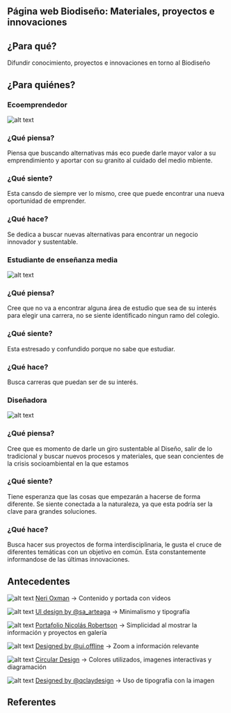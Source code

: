 ## Página web Biodiseño: Materiales, proyectos e innovaciones

## ¿Para qué?
Difundir conocimiento, proyectos e innovaciones en torno al Biodiseño


## ¿Para quiénes? 

### Ecoemprendedor
![alt text](https://github.com/dacorellana/Biodesign-web/blob/main/imagenes/ecoemprendedor.png "Ecoemprendedor")

### ¿Qué piensa?
Piensa que buscando alternativas más eco puede darle mayor valor a su emprendimiento y aportar con su granito al cuidado del medio mbiente. 
### ¿Qué siente?
Esta cansdo de siempre ver lo mismo, cree que puede encontrar una nueva oportunidad de emprender.
### ¿Qué hace?
Se dedica a buscar nuevas alternativas para encontrar un negocio innovador y sustentable.


### Estudiante de enseñanza media
![alt text](https://github.com/dacorellana/Biodesign-web/blob/main/imagenes/estudiante.png "Estudiante")

### ¿Qué piensa?
Cree que no va a encontrar alguna área de estudio que sea de su interés para elegir una carrera, no se siente identificado ningun ramo del colegio.
### ¿Qué siente?
Esta estresado y confundido porque no sabe que estudiar.
### ¿Qué hace?
Busca carreras que puedan ser de su interés.

### Diseñadora
![alt text](https://github.com/dacorellana/Biodesign-web/blob/main/imagenes/disenadora.png "Diseñadora")

### ¿Qué piensa?
Cree que es momento de darle un giro sustentable al Diseño, salir de lo tradicional y buscar nuevos procesos y materiales, que sean concientes de la crisis socioambiental en la que estamos
### ¿Qué siente?
Tiene esperanza que las cosas que empezarán a hacerse de forma diferente. Se siente conectada a la naturaleza, ya que esta podría ser la clave para grandes soluciones.
### ¿Qué hace?
Busca hacer sus proyectos de forma interdisciplinaria, le gusta el cruce de diferentes temáticas con un objetivo en común. Esta constantemente informandose de las últimas innovaciones.


## Antecedentes

![alt text](https://github.com/dacorellana/Biodesign-web/blob/main/imagenes/Neri-oxman.png "N. Oxman")
[Neri Oxman](https://oxman.com/)
→ Contenido y portada con videos


![alt text](https://github.com/dacorellana/Biodesign-web/blob/main/imagenes/sa_arteaga.png "sa_arteaga")
[UI design by @sa_arteaga](https://www.instagram.com/p/CM7dWuajRvA/)
→ Minimalismo y tipografía


![alt text](https://github.com/dacorellana/Biodesign-web/blob/main/imagenes/Robertson.png "N. Robertson")
[Portafolio Nicolás Robertson](https://nicolasrobertson.com/)
→ Simplicidad al mostrar la información y proyectos en galería


![alt text](https://github.com/dacorellana/Biodesign-web/blob/main/imagenes/ui.offline.png "ui.offline")
[Designed by @ui.offline](https://www.instagram.com/p/CMNCWVxA02r/)
→ Zoom a información relevante


![alt text](https://github.com/dacorellana/Biodesign-web/blob/main/imagenes/Circular.png "Circular Design")
[Circular Design](https://www.circulardesignguide.com/)
→ Colores utilizados, imagenes interactivas y diagramación


![alt text](https://github.com/dacorellana/Biodesign-web/blob/main/imagenes/qclaydesign.png "qclaydesign")
[Designed by @qclaydesign](https://www.instagram.com/p/CM9MOFjjxvg/)
→ Uso de tipografía con la imagen


## Referentes

